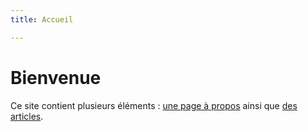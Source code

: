 ```yaml
---
title: Accueil

---
```

# Bienvenue
Ce site contient plusieurs éléments : [une page à propos](/labveilletech/propos) ainsi que [des articles](/labveilletech/articles).
